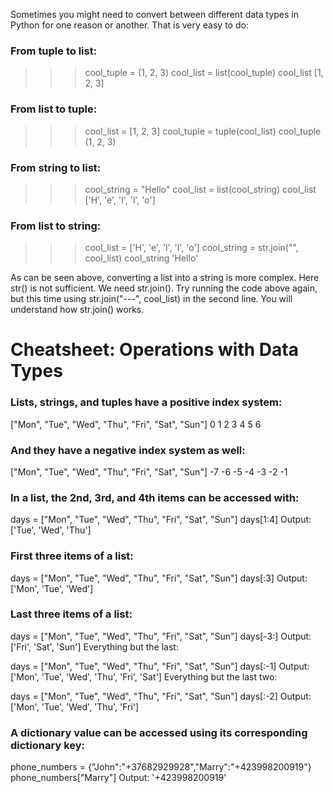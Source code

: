 Sometimes you might need to convert between different data types in Python for one reason or another. That is very easy to do:

### From tuple to list:

>>> cool_tuple = (1, 2, 3)
>>> cool_list = list(cool_tuple)
>>> cool_list
[1, 2, 3]


### From list to tuple:

>>> cool_list = [1, 2, 3]
>>> cool_tuple = tuple(cool_list)
>>> cool_tuple
(1, 2, 3)


### From string to list:

>>> cool_string = "Hello"
>>> cool_list = list(cool_string)
>>> cool_list
['H', 'e', 'l', 'l', 'o']


### From list to string:

>>> cool_list = ['H', 'e', 'l', 'l', 'o']
>>> cool_string = str.join("", cool_list)
>>> cool_string
'Hello'

As can be seen above, converting a list into a string is more complex. Here str() is not sufficient. We need str.join(). Try running the code above again, but this time using str.join("---", cool_list) in the second line. You will understand how str.join() works.



# Cheatsheet: Operations with Data Types

### Lists, strings, and tuples have a positive index system:

["Mon", "Tue", "Wed", "Thu", "Fri", "Sat", "Sun"]
   0      1      2      3      4      5      6


### And they have a negative index system as well:

["Mon", "Tue", "Wed", "Thu", "Fri", "Sat", "Sun"]
  -7     -6     -5     -4     -3     -2     -1


### In a list, the 2nd, 3rd, and 4th items can be accessed with:

days = ["Mon", "Tue", "Wed", "Thu", "Fri", "Sat", "Sun"]
days[1:4]
Output: ['Tue', 'Wed', 'Thu']


### First three items of a list:

days = ["Mon", "Tue", "Wed", "Thu", "Fri", "Sat", "Sun"]
days[:3]
Output:['Mon', 'Tue', 'Wed'] 


### Last three items of a list:

days = ["Mon", "Tue", "Wed", "Thu", "Fri", "Sat", "Sun"]
days[-3:]
Output: ['Fri', 'Sat', 'Sun']
Everything but the last:

days = ["Mon", "Tue", "Wed", "Thu", "Fri", "Sat", "Sun"]
days[:-1] 
Output: ['Mon', 'Tue', 'Wed', 'Thu', 'Fri', 'Sat'] 
Everything but the last two:

days = ["Mon", "Tue", "Wed", "Thu", "Fri", "Sat", "Sun"]
days[:-2] 
Output: ['Mon', 'Tue', 'Wed', 'Thu', 'Fri'] 


### A dictionary value can be accessed using its corresponding dictionary key:

phone_numbers = {"John":"+37682929928","Marry":"+423998200919"}
phone_numbers["Marry"]
Output: '+423998200919'
